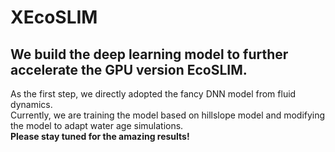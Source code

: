# XEcoSLIM  
## We build the deep learning model to further accelerate the GPU version EcoSLIM.  
As the first step, we directly adopted the fancy DNN model from fluid dynamics.  
Currently, we are training the model based on hillslope model and modifying the model to adapt water age simulations.  
**Please stay tuned for the amazing results!**
